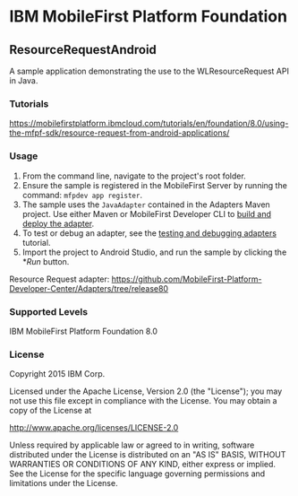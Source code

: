 IBM MobileFirst Platform Foundation
===
## ResourceRequestAndroid
A sample application demonstrating the use to the WLResourceRequest API in Java.

### Tutorials
https://mobilefirstplatform.ibmcloud.com/tutorials/en/foundation/8.0/using-the-mfpf-sdk/resource-request-from-android-applications/

### Usage

1. From the command line, navigate to the project's root folder.
2. Ensure the sample is registered in the MobileFirst Server by running the command: `mfpdev app register`.
3. The sample uses the `JavaAdapter` contained in the Adapters Maven project. Use either Maven or MobileFirst Developer CLI to [build and deploy the adapter](https://mobilefirstplatform.ibmcloud.com/tutorials/en/foundation/8.0/adapters/creating-adapters/).
4. To test or debug an adapter, see the [testing and debugging adapters](https://mobilefirstplatform.ibmcloud.com/tutorials/en/foundation/8.0/adapters/testing-and-debugging-adapters) tutorial.
5. Import the project to Android Studio, and run the sample by clicking the **Run* button.

Resource Request adapter: https://github.com/MobileFirst-Platform-Developer-Center/Adapters/tree/release80

### Supported Levels
IBM MobileFirst Platform Foundation 8.0

### License
Copyright 2015 IBM Corp.

Licensed under the Apache License, Version 2.0 (the "License");
you may not use this file except in compliance with the License.
You may obtain a copy of the License at

http://www.apache.org/licenses/LICENSE-2.0

Unless required by applicable law or agreed to in writing, software
distributed under the License is distributed on an "AS IS" BASIS,
WITHOUT WARRANTIES OR CONDITIONS OF ANY KIND, either express or implied.
See the License for the specific language governing permissions and
limitations under the License.

